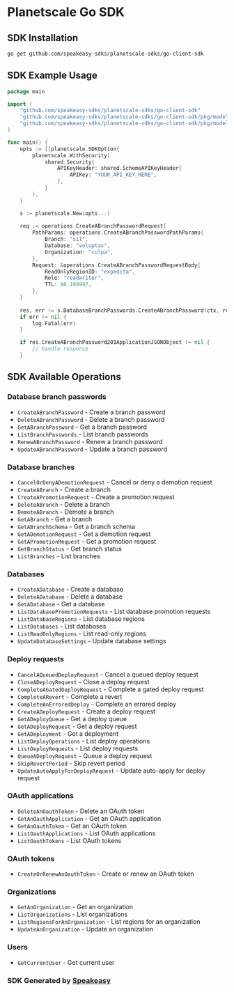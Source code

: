 # Planetscale Go SDK

<!-- Start SDK Installation -->
## SDK Installation

```bash
go get github.com/speakeasy-sdks/planetscale-sdks/go-client-sdk
```
<!-- End SDK Installation -->

## SDK Example Usage
<!-- Start SDK Example Usage -->
```go
package main

import (
    "github.com/speakeasy-sdks/planetscale-sdks/go-client-sdk"
    "github.com/speakeasy-sdks/planetscale-sdks/go-client-sdk/pkg/models/shared"
    "github.com/speakeasy-sdks/planetscale-sdks/go-client-sdk/pkg/models/operations"
)

func main() {
    opts := []planetscale.SDKOption{
        planetscale.WithSecurity(
            shared.Security{
                APIKeyHeader: shared.SchemeAPIKeyHeader{
                    APIKey: "YOUR_API_KEY_HERE",
                },
            }
        ),
    }

    s := planetscale.New(opts...)
    
    req := operations.CreateABranchPasswordRequest{
        PathParams: operations.CreateABranchPasswordPathParams{
            Branch: "sit",
            Database: "voluptas",
            Organization: "culpa",
        },
        Request: &operations.CreateABranchPasswordRequestBody{
            ReadOnlyRegionID: "expedita",
            Role: "readwriter",
            TTL: 96.199997,
        },
    }
    
    res, err := s.DatabaseBranchPasswords.CreateABranchPassword(ctx, req)
    if err != nil {
        log.Fatal(err)
    }

    if res.CreateABranchPassword201ApplicationJSONObject != nil {
        // handle response
    }
```
<!-- End SDK Example Usage -->

<!-- Start SDK Available Operations -->
## SDK Available Operations

### Database branch passwords

* `CreateABranchPassword` - Create a branch password
* `DeleteABranchPassword` - Delete a branch password
* `GetABranchPassword` - Get a branch password
* `ListBranchPasswords` - List branch passwords
* `RenewABranchPassword` - Renew a branch password
* `UpdateABranchPassword` - Update a branch password

### Database branches

* `CancelOrDenyADemotionRequest` - Cancel or deny a demotion request
* `CreateABranch` - Create a branch
* `CreateAPromotionRequest` - Create a promotion request
* `DeleteABranch` - Delete a branch
* `DemoteABranch` - Demote a branch
* `GetABranch` - Get a branch
* `GetABranchSchema` - Get a branch schema
* `GetADemotionRequest` - Get a demotion request
* `GetAPromotionRequest` - Get a promotion request
* `GetBranchStatus` - Get branch status
* `ListBranches` - List branches

### Databases

* `CreateADatabase` - Create a database
* `DeleteADatabase` - Delete a database
* `GetADatabase` - Get a database
* `ListDatabasePromotionRequests` - List database promotion requests
* `ListDatabaseRegions` - List database regions
* `ListDatabases` - List databases
* `ListReadOnlyRegions` - List read-only regions
* `UpdateDatabaseSettings` - Update database settings

### Deploy requests

* `CancelAQueuedDeployRequest` - Cancel a queued deploy request
* `CloseADeployRequest` - Close a deploy request
* `CompleteAGatedDeployRequest` - Complete a gated deploy request
* `CompleteARevert` - Complete a revert
* `CompleteAnErroredDeploy` - Complete an errored deploy
* `CreateADeployRequest` - Create a deploy request
* `GetADeployQueue` - Get a deploy queue
* `GetADeployRequest` - Get a deploy request
* `GetADeployment` - Get a deployment
* `ListDeployOperations` - List deploy operations
* `ListDeployRequests` - List deploy requests
* `QueueADeployRequest` - Queue a deploy request
* `SkipRevertPeriod` - Skip revert period
* `UpdateAutoApplyForDeployRequest` - Update auto-apply for deploy request

### OAuth applications

* `DeleteAnOauthToken` - Delete an OAuth token
* `GetAnOauthApplication` - Get an OAuth application
* `GetAnOauthToken` - Get an OAuth token
* `ListOauthApplications` - List OAuth applications
* `ListOauthTokens` - List OAuth tokens

### OAuth tokens

* `CreateOrRenewAnOauthToken` - Create or renew an OAuth token

### Organizations

* `GetAnOrganization` - Get an organization
* `ListOrganizations` - List organizations
* `ListRegionsForAnOrganization` - List regions for an organization
* `UpdateAnOrganization` - Update an organization

### Users

* `GetCurrentUser` - Get current user

<!-- End SDK Available Operations -->

### SDK Generated by [Speakeasy](https://docs.speakeasyapi.dev/docs/using-speakeasy/client-sdks)
